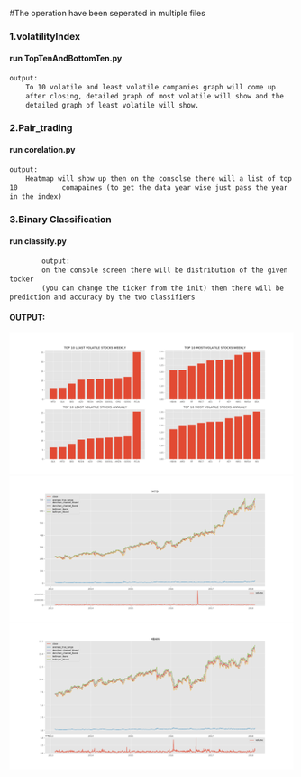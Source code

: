 #The operation have been seperated in multiple files
### 1.volatilityIndex
#### run TopTenAndBottomTen.py
	output:
		To 10 volatile and least volatile companies graph will come up
		after closing, detailed graph of most volatile will show and the 
		detailed graph of least volatile will show.
### 2.Pair_trading
#### run corelation.py
	output:
		Heatmap will show up then on the consolse there will a list of top 10 			comapaines (to get the data year wise just pass the year in the index)
### 3.Binary Classification
#### run classify.py
			output:
			on the console screen there will be distribution of the given tocker
			(you can change the ticker from the init) then there will be 				prediction and accuracy by the two classifiers

#### OUTPUT:
![Img](compare.png)
![Img](Detailed_1.png)
![Img](Detailed_2.png)

